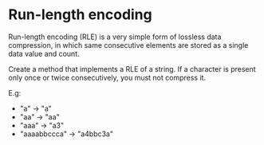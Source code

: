 # Run-length encoding

Run-length encoding (RLE) is a very simple form of lossless data compression, in which same consecutive elements are stored as a single data value and count.

Create a method that implements a RLE of a string. If a character is present only once or twice consecutively, you must not compress it.

E.g: 

* "a" -> "a"
* "aa" -> "aa"
* "aaa" -> "a3"
* "aaaabbccca" -> "a4bbc3a"

